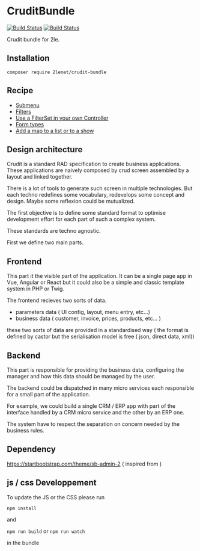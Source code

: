 # CruditBundle


[![Build Status](https://github.com/2lenet/CruditBundle/actions/workflows/test.yml/badge.svg?branch=main)](https://github.com/2lenet/CruditBundle/actions)
[![Build Status](https://github.com/2lenet/CruditBundle/actions/workflows/validate.yml/badge.svg?branch=main)](https://github.com/2lenet/CruditBundle/actions)

Crudit bundle for 2le.

## Installation

```composer require 2lenet/crudit-bundle```

## Recipe

- [Submenu](doc/submenu.md)
- [Filters](doc/filter.md)
- [Use a FilterSet in your own Controller](doc/filterset_controller.md)
- [Form types](doc/form_types.md)
- [Add a map to a list or to a show](doc/map_config.md)


## Design architecture

Crudit is a standard RAD specification to create business applications. 
These applications are naively composed by crud screen assembled by a layout and linked together.

There is a lot of tools to generate such screen in multiple technologies. But each techno redefines some vocabulary, redevelops some concept and design.
Maybe some reflexion could be mutualized.

The first objective is to define some standard format to optimise development effort for each part of such a complex system.

These standards are techno agnostic.

First we define two main parts.

## Frontend

This part it the visible part of the application. It can be a single page app in Vue, Angular or React but it could also be a simple and classic template system in PHP or Twig.

The frontend recieves two sorts of data. 
- parameters data ( UI config, layout, menu entry, etc...)
- business data ( customer, invoice, prices, products, etc... )

these two sorts of data are provided in a standardised way ( the format is defined by castor but the serialisation model is free ( json, direct data, xml))


## Backend

This part is responsible for providing the business data, configuring the manager and how this data should be managed by the user.

The backend could be dispatched in many micro services each responsible for a small part of the application.

For example, we could build a single CRM / ERP app with part of the interface handled by a CRM micro service and the other by an ERP one.

The system have to respect the separation on concern needed by the business rules.

## Dependency

https://startbootstrap.com/theme/sb-admin-2 ( inspired from )

## js / css Developpement

To update the JS or the CSS please run 

`npm install`

and 

`npm run build` or `npm run watch`

in the bundle
